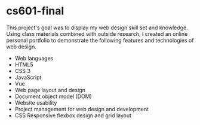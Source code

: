 # cs601-final

This project's goal was to display my web design skill set and knowledge. Using class materials combined with outside research, I created an online personal portfolio to demonstrate the following features and technologies of web design. 

-	Web languages 
-	HTML5
-	CSS 3
-	JavaScript
-	Vue
-	Web page layout and design
-	Document object model (DOM)
-	Website usability
-	Project management for web design and development
-	CSS Responsive flexbox design and grid layout
